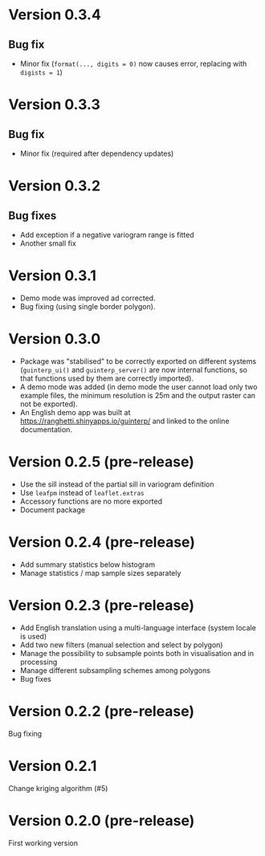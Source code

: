 # Version 0.3.4

## Bug fix
- Minor fix (`format(..., digits = 0)` now causes error, replacing with `digists = 1`)


# Version 0.3.3

## Bug fix
- Minor fix (required after dependency updates)


# Version 0.3.2

## Bug fixes
- Add exception if a negative variogram range is fitted
- Another small fix


# Version 0.3.1

- Demo mode was improved ad corrected.
- Bug fixing (using single border polygon).


# Version 0.3.0

- Package was "stabilised" to be correctly exported on different systems
    (`guinterp_ui()` and `guinterp_server()` are now internal functions,
    so that functions used by them are correctly imported).
- A demo mode was added (in demo mode the user cannot load only two example files,
    the minimum resolution is 25m and the output raster can not be exported).
- An English demo app was built at https://ranghetti.shinyapps.io/guinterp/
    and linked to the online documentation.


# Version 0.2.5 (pre-release)

- Use the sill instead of the partial sill in variogram definition
- Use `leafpm` instead of `leaflet.extras`
- Accessory functions are no more exported
- Document package


# Version 0.2.4 (pre-release)

- Add summary statistics below histogram
- Manage statistics / map sample sizes separately


# Version 0.2.3 (pre-release)

- Add English translation using a multi-language interface (system locale is used)
- Add two new filters (manual selection and select by polygon)
- Manage the possibility to subsample points both in visualisation and in processing
- Manage different subsampling schemes among polygons
- Bug fixes


# Version 0.2.2 (pre-release)

Bug fixing


# Version 0.2.1

Change kriging algorithm (#5)


# Version 0.2.0 (pre-release)

First working version
